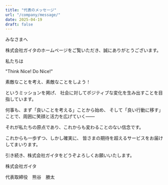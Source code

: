 ```yaml
---
title: "代表のメッセージ"
url: "/company/message/"
date: 2025-04-19
draft: false
---
```


みなさまへ

株式会社ガイタのホームページをご覧いただき、誠にありがとうございます。

私たちは

"Think Nice! Do Nice!" 

素敵なことを考え、素敵なことをしよう！

というミッションを掲げ、
社会に対してポジティブな変化を生み出すことを目指しています。

何事も、まず「良いことを考える」ことから始め、
そして「良い行動に移す」ことで、周囲に笑顔と活力を広げていく——

それが私たちの原点であり、これからも変わることのない信念です。

これからも一歩ずつ、しかし確実に、
皆さまの期待を超えるサービスをお届けしてまいります。

引き続き、株式会社ガイタをどうぞよろしくお願いいたします。

株式会社ガイタ

代表取締役　熊谷　勝太